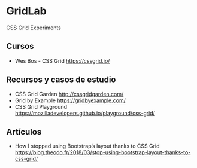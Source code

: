 # GridLab
CSS Grid Experiments

## Cursos
* Wes Bos - CSS Grid https://cssgrid.io/

## Recursos y casos de estudio
* CSS Grid Garden http://cssgridgarden.com/
* Grid by Example https://gridbyexample.com/
* CSS Grid Playground https://mozilladevelopers.github.io/playground/css-grid/

## Artículos
* How I stopped using Bootstrap’s layout thanks to CSS Grid https://blog.theodo.fr/2018/03/stop-using-bootstrap-layout-thanks-to-css-grid/
